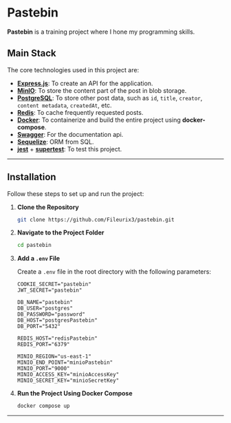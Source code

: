 # Pastebin

**Pastebin** is a training project where I hone my programming skills.

## Main Stack

The core technologies used in this project are:

- [**Express.js**](https://expressjs.com/): To create an API for the application.
- [**MinIO**](https://min.io/): To store the content part of the post in blob storage.
- [**PostgreSQL**](https://www.postgresql.org/): To store other post data, such as `id`, `title`, `creator`, `content metadata`, `createdAt`, etc.
- [**Redis**](https://redis.io/): To cache frequently requested posts.
- [**Docker**](https://www.docker.com/): To containerize and build the entire project using **docker-compose**.
- [**Swagger**](https://swagger.io/): For the documentation api.
- [**Sequelize**](https://sequelize.org/): ORM from SQL.
- [**jest**](https://jestjs.io/) + [**supertest**](https://github.com/ladjs/supertest#readme): To test this project.

---

## Installation

Follow these steps to set up and run the project:

1. **Clone the Repository**

   ```bash
   git clone https://github.com/Fileurix3/pastebin.git
   ```

2. **Navigate to the Project Folder**

   ```bash
   cd pastebin
   ```

3. **Add a `.env` File**

   Create a `.env` file in the root directory with the following parameters:

   ```env
   COOKIE_SECRET="pastebin"
   JWT_SECRET="pastebin"

   DB_NAME="pastebin"
   DB_USER="postgres"
   DB_PASSWORD="password"
   DB_HOST="postgresPastebin"
   DB_PORT="5432"

   REDIS_HOST="redisPastebin"
   REDIS_PORT="6379"

   MINIO_REGION="us-east-1"
   MINIO_END_POINT="minioPastebin"
   MINIO_PORT="9000"
   MINIO_ACCESS_KEY="minioAccessKey"
   MINIO_SECRET_KEY="minioSecretKey"
   ```

4. **Run the Project Using Docker Compose**

   ```bash
   docker compose up
   ```

---

